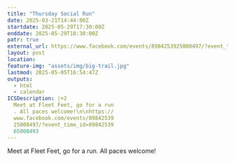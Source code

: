 ```yaml
---
title: "Thursday Social Run"
date: 2025-03-21T14:44:00Z
startdate: 2025-05-29T17:30:00Z
enddate: 2025-05-29T18:30:00Z
patr: true
external_url: https://www.facebook.com/events/8984253925008497/?event_time_id=8984253965008493
layout: post
location: 
feature-img: "assets/img/big-trail.jpg"
lastmod: 2025-05-05T16:54:47Z
outputs:
  - html
  - calendar
ICSDescription: |+2
  Meet at Fleet Feet, go for a run  . All paces welcome!\n\nhttps://  www.facebook.com/events/89842539  25008497/?event_time_id=89842539  65008493
---
```


Meet at Fleet Feet, go for a run. All paces welcome!<br>
  <br>
  
